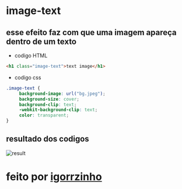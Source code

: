 # image-text
## esse efeito faz com que uma imagem apareça dentro de um texto  
 * codigo HTML
 ```` html
 <h1 class="image-text">text image</h1>
````
 * codigo css
  
 ```` css
 .image-text {
      background-image: url("bg.jpeg");
      background-size: cover;
      background-clip: text;
      -webkit-background-clip: text;
      color: transparent;
}
 ````
## resultado dos codigos
![result]()
# feito por [igorrzinho]()
